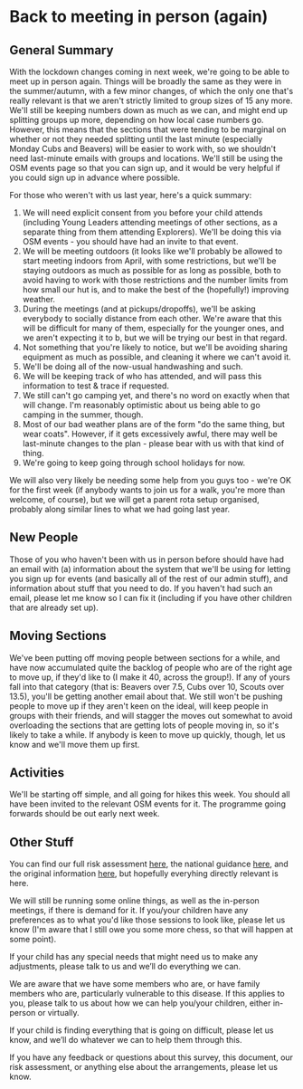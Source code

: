 # Back to meeting in person (again)

## General Summary

With the lockdown changes coming in next week, we're going to be able to meet up in person again. Things will be broadly the same as they were in the summer/autumn, with a few minor changes, of which the only one that's really relevant is that we aren't strictly limited to group sizes of 15 any more. We'll still be keeping numbers down as much as we can, and might end up splitting groups up more, depending on how local case numbers go. However, this means that the sections that were tending to be marginal on whether or not they needed splitting until the last minute (especially Monday Cubs and Beavers)
will be easier to work with, so we shouldn't need last-minute emails with groups and locations. We'll still be using the OSM events page so that you can sign up, and it would be very helpful if you could sign up in advance where possible. 

For those who weren't with us last year, here's a quick summary:

1. We will need explicit consent from you before your child attends (including Young Leaders attending meetings of other sections, as a separate thing from them attending Explorers). We'll be doing this via OSM events - you should have had an invite to that event. 
1. We will be meeting outdoors (it looks like we'll probably be allowed to start meeting indoors from April, with some restrictions, but we'll be staying outdoors as much as possible for as long as possible, both to avoid having to work with those restrictions and the number limits from how small our hut is, and to make the best of the (hopefully!) improving weather.
2. During the meetings (and at pickups/dropoffs), we'll be asking everybody to socially distance from each other. We're aware that this will be difficult for many of them, especially for the younger ones, and we aren't expecting it to b, but we will be trying our best in that regard. 
3. Not something that you're likely to notice, but we'll be avoiding sharing equipment as much as possible, and cleaning it where we can't avoid it. 
4. We'll be doing all of the now-usual handwashing and such.
5. We will be keeping track of who has attended, and will pass this information to test & trace if requested. 
6. We still can't go camping yet, and there's no word on exactly when that will change. I'm reasonably optimistic about us being able to go camping in the summer, though.
7. Most of our bad weather plans are of the form "do the same thing, but wear coats". However, if it gets excessively awful, there may well be last-minute changes to the plan - please bear with us with that kind of thing.
8. We're going to keep going through school holidays for now.

We will also very likely be needing some help from you guys too - we're OK for the first week (if anybody wants to join us for a walk, you're more than welcome, of course), but we will get a parent rota setup organised, probably along similar lines to what we had going last year. 

## New People

Those of you who haven't been with us in person before should have had an email with (a) information about the system that we'll be using for letting you sign up for events (and basically all of the rest of our admin stuff), and information about stuff that you need to do. If you haven't had such an email, please let me know so I can fix it (including if you have other children that are already set up). 

## Moving Sections

We've been putting off moving people between sections for a while, and have now accumulated quite the backlog of people who are of the right age to move up, if they'd like to (I make it 40, across the group!). If any of yours fall into that category (that is: Beavers over 7.5, Cubs over 10, Scouts over 13.5), you'll be getting another email about that. We still won't be pushing people to move up if they aren't keen on the ideal, will keep people in groups with their friends, and will stagger the moves out somewhat to avoid overloading the sections that are getting lots of people moving in, so it's likely to take a while. If anybody is keen to move up quickly, though, let us know and we'll move them up first.

## Activities

We'll be starting off simple, and all going for hikes this week. You should all have been invited to the relevant OSM events for it. The programme going forwards should be out early next week.

## Other Stuff

You can find our full risk assessment [here](https://docs.google.com/spreadsheets/d/1xCxB79aQMd_lLrEOvQGS21v6oo3X6EOG63JHqZyn220/edit?usp=sharing), the national guidance [here](https://www.scouts.org.uk/volunteers/scouts-at-home/getting-everyone-back-together-safely/), and the original information [here](https://docs.google.com/document/d/1TqTfBxeBgpflv29CxinNBOWz3u_f4b7i6Z37812jcas/edit#), but hopefully everyhing directly relevant is here. 

We will still be running some online things, as well as the in-person meetings, if there is demand for it. If you/your children have any preferences as to what you'd like those sessions to look like, please let us know (I'm aware that I still owe you some more chess, so that will happen at some point).

If your child has any special needs that might need us to make any adjustments, please talk to us and we’ll do everything we can. 

We are aware that we have some members who are, or have family members who are, particularly vulnerable to this disease. If this applies to you, please talk to us about how we can help you/your children, either in-person or virtually. 

If your child is finding everything that is going on difficult, please let us know, and we’ll do whatever we can to help them through this. 

If you have any feedback or questions about this survey, this document, our risk assessment, or anything else about the arrangements, please let us know. 
